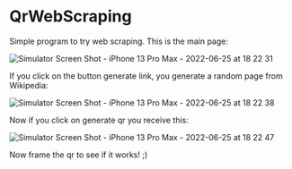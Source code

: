 # QrWebScraping

Simple program to try web scraping.
This is the main page: 

![Simulator Screen Shot - iPhone 13 Pro Max - 2022-06-25 at 18 22 31](https://user-images.githubusercontent.com/66513963/175782395-08de9f3a-2eb3-4e44-a4a2-23a6b5e687fd.png)

If you click on the button generate link, you generate a random page from Wikipedia:

![Simulator Screen Shot - iPhone 13 Pro Max - 2022-06-25 at 18 22 38](https://user-images.githubusercontent.com/66513963/175782421-5421e562-143a-40fd-8f68-68376c0726fe.png)

Now if you click on generate qr you receive this: 

![Simulator Screen Shot - iPhone 13 Pro Max - 2022-06-25 at 18 22 47](https://user-images.githubusercontent.com/66513963/175782494-9f622a1c-0398-44e3-a1b3-6ac43f90e3fa.png)

Now frame the qr to see if it works! ;)
